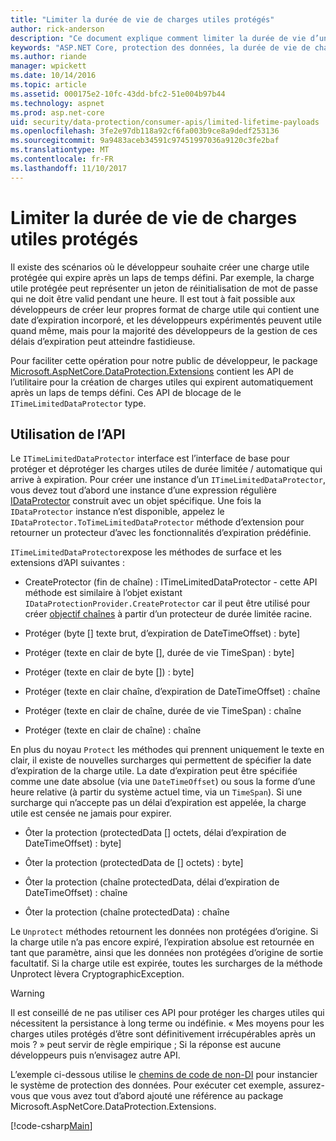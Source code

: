 ```yaml
---
title: "Limiter la durée de vie de charges utiles protégés"
author: rick-anderson
description: "Ce document explique comment limiter la durée de vie d’un contenu protégé à l’aide de l’API de protection des données ASP.NET Core."
keywords: "ASP.NET Core, protection des données, la durée de vie de charge utile"
ms.author: riande
manager: wpickett
ms.date: 10/14/2016
ms.topic: article
ms.assetid: 000175e2-10fc-43dd-bfc2-51e004b97b44
ms.technology: aspnet
ms.prod: asp.net-core
uid: security/data-protection/consumer-apis/limited-lifetime-payloads
ms.openlocfilehash: 3fe2e97db118a92cf6fa003b9ce8a9dedf253136
ms.sourcegitcommit: 9a9483aceb34591c97451997036a9120c3fe2baf
ms.translationtype: MT
ms.contentlocale: fr-FR
ms.lasthandoff: 11/10/2017
---
```

# <a name="limiting-the-lifetime-of-protected-payloads"></a>Limiter la durée de vie de charges utiles protégés

Il existe des scénarios où le développeur souhaite créer une charge utile protégée qui expire après un laps de temps défini. Par exemple, la charge utile protégée peut représenter un jeton de réinitialisation de mot de passe qui ne doit être valid pendant une heure. Il est tout à fait possible aux développeurs de créer leur propres format de charge utile qui contient une date d’expiration incorporé, et les développeurs expérimentés peuvent utile quand même, mais pour la majorité des développeurs de la gestion de ces délais d’expiration peut atteindre fastidieuse.

Pour faciliter cette opération pour notre public de développeur, le package [Microsoft.AspNetCore.DataProtection.Extensions](https://www.nuget.org/packages/Microsoft.AspNetCore.DataProtection.Extensions/) contient les API de l’utilitaire pour la création de charges utiles qui expirent automatiquement après un laps de temps défini. Ces API de blocage de le `ITimeLimitedDataProtector` type.

## <a name="api-usage"></a>Utilisation de l’API

Le `ITimeLimitedDataProtector` interface est l’interface de base pour protéger et déprotéger les charges utiles de durée limitée / automatique qui arrive à expiration. Pour créer une instance d’un `ITimeLimitedDataProtector`, vous devez tout d’abord une instance d’une expression régulière [IDataProtector](overview.md) construit avec un objet spécifique. Une fois la `IDataProtector` instance n’est disponible, appelez le `IDataProtector.ToTimeLimitedDataProtector` méthode d’extension pour retourner un protecteur d’avec les fonctionnalités d’expiration prédéfinie.

`ITimeLimitedDataProtector`expose les méthodes de surface et les extensions d’API suivantes :

* CreateProtector (fin de chaîne) : ITimeLimitedDataProtector - cette API méthode est similaire à l’objet existant `IDataProtectionProvider.CreateProtector` car il peut être utilisé pour créer [objectif chaînes](purpose-strings.md) à partir d’un protecteur de durée limitée racine.

* Protéger (byte [] texte brut, d’expiration de DateTimeOffset) : byte]

* Protéger (texte en clair de byte [], durée de vie TimeSpan) : byte]

* Protéger (texte en clair de byte []) : byte]

* Protéger (texte en clair chaîne, d’expiration de DateTimeOffset) : chaîne

* Protéger (texte en clair de chaîne, durée de vie TimeSpan) : chaîne

* Protéger (texte en clair de chaîne) : chaîne

En plus du noyau `Protect` les méthodes qui prennent uniquement le texte en clair, il existe de nouvelles surcharges qui permettent de spécifier la date d’expiration de la charge utile. La date d’expiration peut être spécifiée comme une date absolue (via une `DateTimeOffset`) ou sous la forme d’une heure relative (à partir du système actuel time, via un `TimeSpan`). Si une surcharge qui n’accepte pas un délai d’expiration est appelée, la charge utile est censée ne jamais pour expirer.

* Ôter la protection (protectedData [] octets, délai d’expiration de DateTimeOffset) : byte]

* Ôter la protection (protectedData de [] octets) : byte]

* Ôter la protection (chaîne protectedData, délai d’expiration de DateTimeOffset) : chaîne

* Ôter la protection (chaîne protectedData) : chaîne

Le `Unprotect` méthodes retournent les données non protégées d’origine. Si la charge utile n’a pas encore expiré, l’expiration absolue est retournée en tant que paramètre, ainsi que les données non protégées d’origine de sortie facultatif. Si la charge utile est expirée, toutes les surcharges de la méthode Unprotect lèvera CryptographicException.

>[!WARNING]
> Il est conseillé de ne pas utiliser ces API pour protéger les charges utiles qui nécessitent la persistance à long terme ou indéfinie. « Mes moyens pour les charges utiles protégés d’être sont définitivement irrécupérables après un mois ? » peut servir de règle empirique ; Si la réponse est aucune développeurs puis n’envisagez autre API.

L’exemple ci-dessous utilise le [chemins de code de non-DI](../configuration/non-di-scenarios.md) pour instancier le système de protection des données. Pour exécuter cet exemple, assurez-vous que vous avez tout d’abord ajouté une référence au package Microsoft.AspNetCore.DataProtection.Extensions.

[!code-csharp[Main](limited-lifetime-payloads/samples/limitedlifetimepayloads.cs)]
